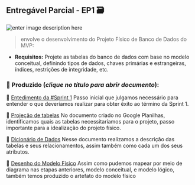 ## Entregável Parcial - EP1 🗃️

![enter image description here](https://cdn.pixabay.com/photo/2016/12/09/18/30/database-schema-1895779_960_720.png)

> envolve o desenvolvimento do Projeto Físico de Banco de Dados do MVP:

 -  **Requisitos:** Projete as tabelas do banco de dados com base no modelo conceitual, definindo tipos de dados, chaves primárias e estrangeiras, índices, restrições de integridade, etc.
 
 ### 📂 Produzido (*clique no título para abrir documento*): 

👣 [Entedimento da #Sprint 1](https://docs.google.com/document/d/1WD88m6wrEMMfo1sy6NO4tBrnCrWBIqSFBo3LDU8v-ZA/edit?usp=sharing)
Passo inicial que julgamos necessário para entender o que deveríamos realizar para obter êxito ao término da Sprint 1.

👣 [Projeção de tabelas](https://docs.google.com/spreadsheets/d/1F-rJvux_QpnvMES-bDsMlsdTmD8K8TpkaMf-XrgEkYc/edit?usp=sharing)
No documento criado no Google Planilhas, identificamos quais as tabelas necessitaríamos para o projeto, passo importante para a idealização do projeto físico.

👣 [Dicionário de Dados](https://docs.google.com/document/d/1f60iJDKugPyi7TcIPD92wlHSp3XE5jMtMAvRrACbA7w/edit?usp=sharing)
Nesse documento realizamos a descrição das tabelas e seus relacionamentos, assim também como cada um dos seus atributos.

👣 [Desenho do Modelo Físico](https://drive.google.com/file/d/1EdGO14tPNqW_HGz8hXRLahLlcCb2M7TF/view)
Assim como pudemos mapear por meio de diagrama nas etapas anteriores, modelo conceitual, e modelo lógico, também temos produzido o artefato do modelo físico



